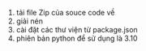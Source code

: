 1.  tải file Zip của souce code về
2.   giải nén
3.    cài đặt các thư viện từ package.json
4.  phiên bản python để sử dụng là 3.10
